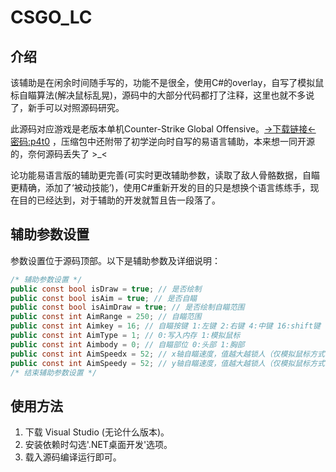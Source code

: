 # CSGO_LC

## 介绍
该辅助是在闲余时间随手写的，功能不是很全，使用C#的overlay，自写了模拟鼠标自瞄算法(解决鼠标乱晃)，源码中的大部分代码都打了注释，这里也就不多说了，新手可以对照源码研究。  
  
此源码对应游戏是老版本单机Counter-Strike Global Offensive。[→下载链接← 密码:p4t0](https://pan.baidu.com/s/1li-fFDHelOZo0V8f_7kY-g?pwd=p4t0) ，压缩包中还附带了初学逆向时自写的易语言辅助，本来想一同开源的，奈何源码丢失了 >_<  
  
论功能易语言版的辅助更完善(可实时更改辅助参数，读取了敌人骨骼数据，自瞄更精确，添加了‘被动技能’)，使用C#重新开发的目的只是想换个语言练练手，现在目的已经达到，对于辅助的开发就暂且告一段落了。  

## 辅助参数设置
参数设置位于源码顶部。以下是辅助参数及详细说明：

```csharp
/* 辅助参数设置 */
public const bool isDraw = true; // 是否绘制
public const bool isAim = true; // 是否自瞄
public const bool isAimDraw = true; // 是否绘制自瞄范围
public const int AimRange = 250; // 自瞄范围
public const int Aimkey = 16; // 自瞄按键 1:左键 2:右键 4:中键 16:shift键 17:ctrl键 18:alt键 (更多按键请移步网上查询键代码)
public const int AimType = 1; // 0:写入内存 1:模拟鼠标
public const int Aimbody = 0; // 自瞄部位 0:头部 1:胸部
public const int AimSpeedx = 52; // x轴自瞄速度，值越大越锁人（仅模拟鼠标方式有效）
public const int AimSpeedy = 52; // y轴自瞄速度，值越大越锁人（仅模拟鼠标方式有效）
/* 结束辅助参数设置 */
```

## 使用方法
1. 下载 Visual Studio (无论什么版本)。  
2. 安装依赖时勾选'.NET桌面开发'选项。  
3. 载入源码编译运行即可。  
